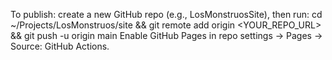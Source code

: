 To publish: create a new GitHub repo (e.g., LosMonstruosSite), then run:
  cd ~/Projects/LosMonstruos/site && git remote add origin <YOUR_REPO_URL> && git push -u origin main
Enable GitHub Pages in repo settings -> Pages -> Source: GitHub Actions.
